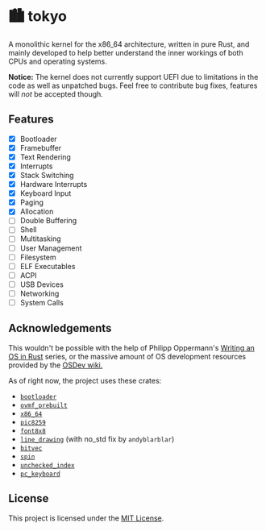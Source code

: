 # :cityscape: tokyo

A monolithic kernel for the x86_64 architecture, written in pure Rust,
and mainly developed to help better understand the inner workings of both CPUs and operating systems.

**Notice:** The kernel does not currently support UEFI due to limitations in the code as well as unpatched bugs.
Feel free to contribute bug fixes, features will *not* be accepted though.

## Features

- [x] Bootloader
- [x] Framebuffer
- [x] Text Rendering
- [x] Interrupts
- [x] Stack Switching
- [x] Hardware Interrupts
- [x] Keyboard Input
- [x] Paging
- [x] Allocation
- [ ] Double Buffering
- [ ] Shell
- [ ] Multitasking
- [ ] User Management
- [ ] Filesystem
- [ ] ELF Executables
- [ ] ACPI
- [ ] USB Devices
- [ ] Networking
- [ ] System Calls

## Acknowledgements

This wouldn't be possible with the help of Philipp Oppermann's [Writing an OS in Rust](https://os.phil-opp.com/) series, or
the massive amount of OS development resources provided by the [OSDev wiki.](https://wiki.osdev.org/)

As of right now, the project uses these crates:

- [`bootloader`](https://github.com/rust-osdev/bootloader)
- [`ovmf_prebuilt`](https://github.com/rust-osdev/ovmf-prebuilt)
- [`x86_64`](https://github.com/rust-osdev/x86_64)
- [`pic8259`](https://github.com/rust-osdev/pic8259)
- [`font8x8`](https://gitlab.com/saibatizoku/font8x8-rs)
- [`line_drawing`](https://github.com/expenses/line_drawing) (with no_std fix by `andyblarblar`)
- [`bitvec`](https://github.com/ferrilab/bitvec)
- [`spin`](https://github.com/mvdnes/spin-rs)
- [`unchecked_index`](https://github.com/bluss/unchecked-index)
- [`pc_keyboard`](https://github.com/rust-embedded-community/pc-keyboard)

## License

This project is licensed under the [MIT License](https://opensource.org/license/mit).